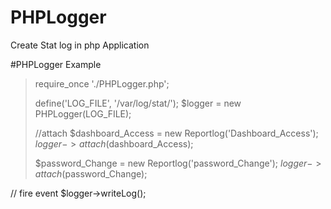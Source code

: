 # PHPLogger
Create Stat log in php Application 

#PHPLogger Example 

>require_once './PHPLogger.php';
>
>define('LOG_FILE', '/var/log/stat/');
>$logger = new PHPLogger(LOG_FILE);
>
>//attach 
>$dashboard_Access = new Reportlog('Dashboard_Access');
>$logger->attach($dashboard_Access);
>
>
>$password_Change = new Reportlog('password_Change');
>$logger->attach($password_Change);
>
// fire event 
$logger->writeLog();

